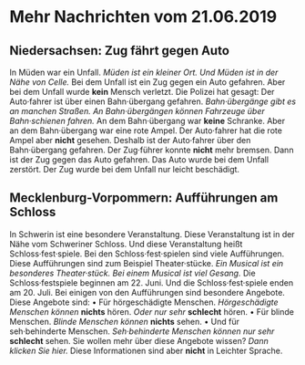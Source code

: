 # Mehr Nachrichten vom 21.06.2019


## Niedersachsen: Zug fährt gegen Auto
In Müden war ein Unfall. 
*Müden ist ein kleiner Ort.* 
*Und Müden ist in der Nähe von Celle.* Bei dem Unfall ist ein Zug gegen ein Auto gefahren. Aber bei dem Unfall wurde **kein** Mensch verletzt. Die Polizei hat gesagt: Der Auto·fahrer ist über einen Bahn·übergang gefahren. 
*Bahn·übergänge gibt es an manchen Straßen.* 
*An Bahn·übergängen können Fahrzeuge über Bahn·schienen fahren.* An dem Bahn·übergang war **keine** Schranke. Aber an dem Bahn·übergang war eine rote Ampel. Der Auto·fahrer hat die rote Ampel aber **nicht** gesehen. Deshalb ist der Auto·fahrer über den Bahn·übergang gefahren. Der Zug·führer konnte **nicht** mehr bremsen. Dann ist der Zug gegen das Auto gefahren. Das Auto wurde bei dem Unfall zerstört. Der Zug wurde bei dem Unfall nur leicht beschädigt. 

## Mecklenburg-Vorpommern: Aufführungen am Schloss
In Schwerin ist eine besondere Veranstaltung. Diese Veranstaltung ist in der Nähe vom Schweriner Schloss. Und diese Veranstaltung heißt Schloss·fest·spiele. Bei den Schloss·fest·spielen sind viele Aufführungen. Diese Aufführungen sind zum Beispiel Theater·stücke. 
*Ein Musical ist ein besonderes Theater·stück.* 
*Bei einem Musical ist viel Gesang.* Die Schloss·festspiele beginnen am 22. Juni. Und die Schloss·fest·spiele enden am 20. Juli. Bei einigen von den Aufführungen sind besondere Angebote. Diese Angebote sind: • Für hörgeschädigte Menschen. 
*Hörgeschädigte Menschen können* **nichts** hören. 
*Oder nur sehr* **schlecht** hören. • Für blinde Menschen. 
*Blinde Menschen können* **nichts** sehen. • Und für seh·behinderte Menschen. 
*Seh·behinderte Menschen können nur sehr* **schlecht** sehen. Sie wollen mehr über diese Angebote wissen?  *Dann klicken Sie hier.*  Diese Informationen sind aber **nicht** in Leichter Sprache. 
